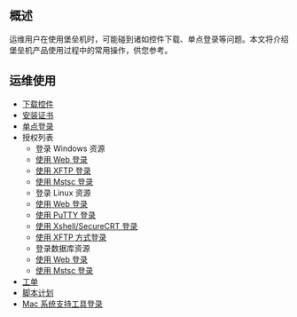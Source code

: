 ## 概述

运维用户在使用堡垒机时，可能碰到诸如控件下载、单点登录等问题。本文将介绍堡垒机产品使用过程中的常用操作，供您参考。


## 运维使用

- [下载控件](https://cloud.tencent.com/document/product/1025/32034)
- [安装证书](https://cloud.tencent.com/document/product/1025/33152)
- [单点登录](https://cloud.tencent.com/document/product/1025/32447)
- 授权列表
	- 登录 Windows 资源
	 - [使用 Web 登录](https://cloud.tencent.com/document/product/1025/32442)
	 - [使用 XFTP 登录](https://cloud.tencent.com/document/product/1025/32443)
	 - [使用 Mstsc 登录](https://cloud.tencent.com/document/product/1025/41614)
	-  登录 Linux 资源
	 - [使用 Web 登录](https://cloud.tencent.com/document/product/1025/32445)
	 - [使用 PuTTY 登录](https://cloud.tencent.com/document/product/1025/32446)
	 - [使用 Xshell/SecureCRT 登录](https://cloud.tencent.com/document/product/1025/41866)
	 - [使用 XFTP 方式登录](https://cloud.tencent.com/document/product/1025/32440)   
	- 登录数据库资源 
	 - [使用 Web 登录](https://cloud.tencent.com/document/product/1025/46789)
	 - [使用 Mstsc 登录](https://cloud.tencent.com/document/product/1025/46790)
- [工单](https://cloud.tencent.com/document/product/1025/45473)
- [脚本计划](https://cloud.tencent.com/document/product/1025/46572)
- [Mac 系统支持工具登录](https://cloud.tencent.com/document/product/1025/47602)
